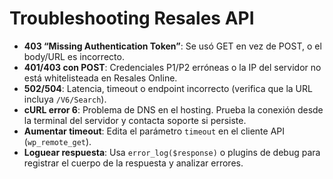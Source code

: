 # Troubleshooting Resales API

- **403 “Missing Authentication Token”**: Se usó GET en vez de POST, o el body/URL es incorrecto.
- **401/403 con POST**: Credenciales P1/P2 erróneas o la IP del servidor no está whitelisteada en Resales Online.
- **502/504**: Latencia, timeout o endpoint incorrecto (verifica que la URL incluya `/V6/Search`).
- **cURL error 6**: Problema de DNS en el hosting. Prueba la conexión desde la terminal del servidor y contacta soporte si persiste.
- **Aumentar timeout**: Edita el parámetro `timeout` en el cliente API (`wp_remote_get`).
- **Loguear respuesta**: Usa `error_log($response)` o plugins de debug para registrar el cuerpo de la respuesta y analizar errores.
